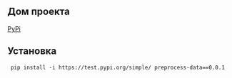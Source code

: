 <h2>Дом проекта</h2>
<a href = "https://test.pypi.org/project/preprocess-data/0.0.1/">PyPi</a>

<h2>Установка</h2>
<code> pip install -i https://test.pypi.org/simple/ preprocess-data==0.0.1 </code>